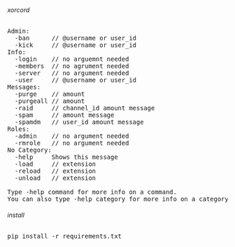 ###### xorcord
<pre>
Admin:
  -ban      // @username or user_id
  -kick     // @username or user_id
Info:
  -login    // no arguemnt needed
  -members  // no agrument needed
  -server   // no argument needed
  -user     // @username or user_id
Messages:
  -purge    // amount
  -purgeall // amount
  -raid     // channel_id amount message
  -spam     // amount message
  -spamdm   // user_id amount message
Roles:
  -admin    // no argument needed
  -rmrole   // no argument needed
No Category:
  -help     Shows this message
  -load     // extension
  -reload   // extension
  -unload   // extension

Type -help command for more info on a command.
You can also type -help category for more info on a category.
</pre>
###### install
<pre>
pip install -r requirements.txt
